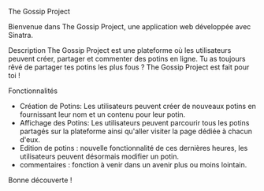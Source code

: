 The Gossip Project

Bienvenue dans The Gossip Project, une application web développée avec Sinatra.

Description
The Gossip Project est une plateforme où les utilisateurs peuvent créer, partager et commenter des potins en ligne. Tu as toujours rêvé de partager tes potins les plus fous ? The Gossip Project est fait pour toi !

Fonctionnalités
- Création de Potins: Les utilisateurs peuvent créer de nouveaux potins en fournissant leur nom et un contenu pour leur potin.
- Affichage des Potins: Les utilisateurs peuvent parcourir tous les potins partagés sur la plateforme ainsi qu'aller visiter la page dédiée à chacun d'eux.
- Edition de potins : nouvelle fonctionnalité de ces dernières heures, les utilisateurs peuvent désormais modifier un potin.
- commentaires : fonction à venir dans un avenir plus ou moins lointain.

Bonne découverte !